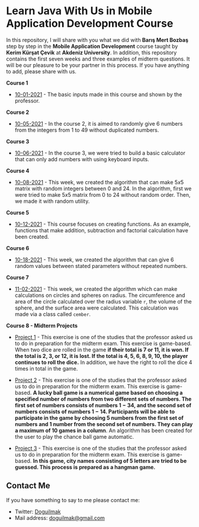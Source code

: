 

# Learn Java With Us in Mobile Application Development Course

In this repository, I will share with you what we did with **Barış Mert Bozbaş** step by step in the **Mobile Application Development** course taught by **Kerim Kürşat Çevik** at **Akdeniz University**. In addition, this repository contains the first seven weeks and three examples of midterm questions. It will be our pleasure to be your partner in this process. If you have anything to add, please share with us.

**Course 1**
 - [10-01-2021](https://github.com/doguilmak/Learn-Java-in-Mobile-Application-Development-Course/tree/main/10-01-2021) - The basic inputs made in this course and shown by the professor.

**Course 2**
 - [10-05-2021](https://github.com/doguilmak/Learn-Java-in-Mobile-Application-Development-Course/tree/main/10-05-2021) - In the course 2, it is aimed to randomly give $6$ numbers from the integers from $1$ to $49$ without duplicated numbers.

**Course 3**
 - [10-06-2021](https://github.com/doguilmak/Learn-Java-in-Mobile-Application-Development-Course/tree/main/10-06-2021) - In the course 3, we were tried to build a basic calculator that can only add numbers with using keyboard inputs.

**Course 4**
 - [10-08-2021](https://github.com/doguilmak/Learn-Java-in-Mobile-Application-Development-Course/tree/main/10-08-2021) - This week, we created the algorithm that can make $5x5$ matrix with random integers between $0$ and $24$. In the algorithm, first we were tried to make $5x5$ matrix from $0$ to $24$ without random order. Then, we made it with random utility.

**Course 5**
 - [10-12-2021](https://github.com/doguilmak/Learn-Java-in-Mobile-Application-Development-Course/tree/main/10-12-2021) - This course focuses on creating functions. As an example, functions that make addition, subtraction and factorial calculation have been created.

**Course 6**
 - [10-18-2021](https://github.com/doguilmak/Learn-Java-in-Mobile-Application-Development-Course/tree/main/10-18-2021) - This week, we created the algorithm that can give $6$ random values between stated parameters without repeated numbers.

**Course 7**
 - [11-02-2021](https://github.com/doguilmak/Learn-Java-in-Mobile-Application-Development-Course/tree/main/11-02-2021) - This week, we created the algorithm which can make calculations on circles and spheres on radius. The circumference and area of the circle calculated over the radius variable `r`, the volume of the sphere, and the surface area were calculated. This calculation was made via a class called `cember`.

**Course 8 - Midterm Projects**
 - [Project 1](https://github.com/doguilmak/Learn-Java-in-Mobile-Application-Development-Course/tree/main/Midterm-Projects/project_1) - This exercise is one of the studies that the professor asked us to do in preparation for the midterm exam. This exercise is game-based. When two dice are rolled in the game **if their total is $7$ or $11$, it is won. If the total is $2$, $3$, or $12$, it is lost. If the total is $4$, $5$, $6$, $8$, $9$, $10$, the player continues to roll the dice.** In addition, we have the right to roll the dice $4$ times in total in the game.

 - [Project 2](https://github.com/doguilmak/Learn-Java-in-Mobile-Application-Development-Course/tree/main/Midterm-Projects/project_2) - This exercise is one of the studies that the professor asked us to do in preparation for the midterm exam. This exercise is game-based. **A lucky ball game is a numerical game based on choosing a specified number of numbers from two different sets of numbers. The first set of numbers consists of numbers $1-34$, and the second set of numbers consists of numbers $1-14$. Participants will be able to participate in the game by choosing $5$ numbers from the first set of numbers and $1$ number from the second set of numbers. They can play a maximum of $10$ games in a column**. An algorithm has been created for the user to play the chance ball game automatic.

 - [Project 3](https://github.com/doguilmak/Learn-Java-in-Mobile-Application-Development-Course/tree/main/Midterm-Projects/project_3) - This exercise is one of the studies that the professor asked us to do in preparation for the midterm exam. This exercise is game-based. **In this game, city names consisting of $5$ letters are tried to be guessed. This process is prepared as a hangman game.**
## Contact Me

If you have something to say to me please contact me: 

 - Twitter: [Doguilmak](https://twitter.com/Doguilmak) 
 - Mail address: doguilmak@gmail.com
